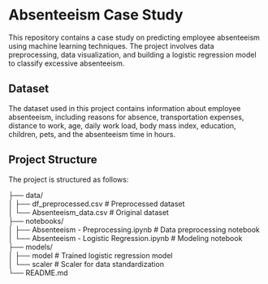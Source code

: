 # Absenteeism Case Study
This repository contains a case study on predicting employee absenteeism using machine learning techniques. The project involves data preprocessing, data visualization, and building a logistic regression model to classify excessive absenteeism.

## Dataset
The dataset used in this project contains information about employee absenteeism, including reasons for absence, transportation expenses, distance to work, age, daily work load, body mass index, education, children, pets, and the absenteeism time in hours.

## Project Structure
The project is structured as follows:

├── data/  
│   ├── df_preprocessed.csv                         # Preprocessed dataset  
│   └── Absenteeism_data.csv                        # Original dataset  
├── notebooks/  
│   ├── Absenteeism - Preprocessing.ipynb           # Data preprocessing notebook  
│   └── Absenteeism - Logistic Regression.ipynb     # Modeling notebook  
├── models/  
│   ├── model                          # Trained logistic regression model  
│   └── scaler                         # Scaler for data standardization  
└── README.md
